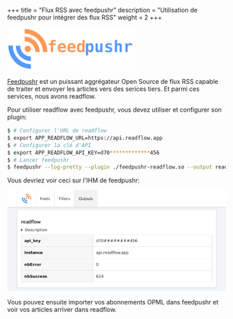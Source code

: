 +++
title = "Flux RSS avec feedpushr"
description = "Utilisation de feedpushr pour intégrer des flux RSS"
weight = 2
+++

![](images/feedpushr.png)

[Feedpushr](https://github.com/ncarlier/feedpushr) est un puissant aggrégateur Open Source de flux RSS capable de traiter et envoyer les articles vers des serices tiers.
Et parmi ces services, nous avons readflow.

Pour utiliser readflow avec feedpushr, vous devez utiliser et configurer son plugin:

```bash
$ # Configurer l'URL de readflow
$ export APP_READFLOW_URL=https://api.readflow.app
$ # Configurer la clé d'API
$ export APP_READFLOW_API_KEY=d70*************456
$ # Lancer feedpushr
$ feedpushr --log-pretty --plugin ./feedpushr-readflow.so --output readflow://
```

Vous devriez voir ceci sur l'IHM de feedpushr:

![](images/feedpushr-ui.png)

Vous pouvez ensuite importer vos abonnements OPML dans feedpushr et voir vos articles arriver dans readflow.
